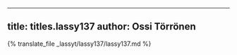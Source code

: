 
---
title: titles.lassy137
author: Ossi Törrönen
---
{% translate_file _lassyt/lassy137/lassy137.md %}
